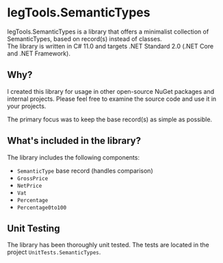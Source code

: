 # IegTools.SemanticTypes

IegTools.SemanticTypes is a library that offers a minimalist collection of SemanticTypes,
based on record(s) instead of classes.  
The library is written in C# 11.0 and targets .NET Standard 2.0 (.NET Core and .NET Framework).


## Why?
I created this library for usage in other open-source NuGet packages and internal projects.
Please feel free to examine the source code and use it in your projects.  

The primary focus was to keep the base record(s) as simple as possible.


## What's included in the library?
The library includes the following components:
- `SemanticType` base record (handles comparison)
- `GrossPrice`
- `NetPrice`
- `Vat`
- `Percentage`
- `Percentage0to100`


## Unit Testing
The library has been thoroughly unit tested.
The tests are located in the project `UnitTests.SemanticTypes`.

